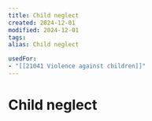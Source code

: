 ```yaml
---
title: Child neglect
created: 2024-12-01
modified: 2024-12-01
tags: 
alias: Child neglect

usedFor:
- "[[21041 Violence against children]]"
---
```

# Child neglect
